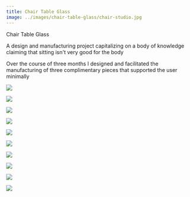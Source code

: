 ```yaml
---
title: Chair Table Glass
image: ../images/chair-table-glass/chair-studio.jpg
---
```


Chair Table Glass

A design and manufacturing project capitalizing on a body of knowledge claiming that sitting isn't very good for the body

Over the course of three months I designed and facilitated the manufacturing of three complimentary pieces that supported the user minimally

![](../images/chair-table-glass/outline.jpg)

![](../images/chair-table-glass/sketches.jpg)

![](../images/chair-table-glass/models.jpg)

![](../images/chair-table-glass/rhino.jpg)

![](../images/chair-table-glass/manufacturing-2.jpg)

![](../images/chair-table-glass/manufacturing-3.jpg)

![](../images/chair-table-glass/manufacturing-1.jpg)

![](../images/chair-table-glass/all-studio-1.jpg)

![](../images/chair-table-glass/chair-studio.jpg)

![](../images/chair-table-glass/glass-studio.jpg)